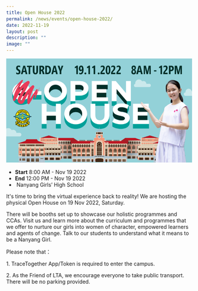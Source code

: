 ```yaml
---
title: Open House 2022
permalink: /news/events/open-house-2022/
date: 2022-11-19
layout: post
description: ""
image: ""
---
```

<img style="width:500px" src="/images/web_banner-825x460.png">
<br>


*   **Start**&nbsp;8:00 AM - Nov 19 2022
*   **End**&nbsp;12:00 PM - Nov 19 2022
*   &nbsp;Nanyang Girls’ High School

  

It's time to bring the virtual experience back to reality! We are hosting the physical Open House on 19 Nov 2022, Saturday.&nbsp;

There will be booths set up to showcase our holistic programmes and CCAs. Visit us and learn more about the curriculum and programmes that we offer to nurture our girls into women of character, empowered learners and agents of change. Talk to our students to understand what it means to be a Nanyang Girl.&nbsp;

Please note that：&nbsp;

1\. TraceTogether App/Token is required to enter the campus.&nbsp;

2\. As the Friend of LTA, we encourage everyone to take public transport. There will be no parking provided.